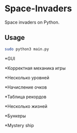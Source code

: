 # Space-Invaders
Space invaders on Python.

## Usage

```sh
sudo python3 main.py
```
*GUI

*Корректная механика игры

*Несколько уровней

*Начисление очков

*Таблица рекордов

*Несколько жизней

*Бункеры

*Mystery ship
